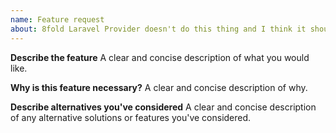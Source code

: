 ```yaml
---
name: Feature request
about: 8fold Laravel Provider doesn't do this thing and I think it should
---
```


**Describe the feature**
A clear and concise description of what you would like.

**Why is this feature necessary?**
A clear and concise description of why.

**Describe alternatives you've considered**
A clear and concise description of any alternative solutions or features you've considered.

